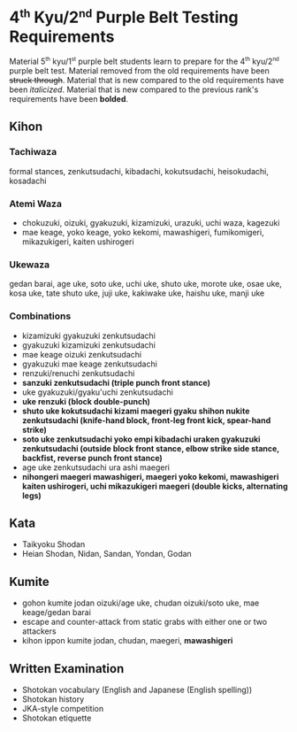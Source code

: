 <!-- markdownlint-disable no-inline-html -->
# 4<sup><small>th</small></sup> Kyu/2<sup><small>nd</small></sup> Purple Belt Testing Requirements

Material 5<sup><small>th</small></sup> kyu/1<sup><small>st</small></sup> purple belt students learn to prepare for
the 4<sup><small>th</small></sup> kyu/2<sup><small>nd</small></sup> purple belt test.
Material removed from the old requirements have been ~~struck through~~.
Material that is new compared to the old requirements have been *italicized*.
Material that is new compared to the previous rank's requirements have been **bolded**.

## Kihon

### Tachiwaza

formal stances, zenkutsudachi, kibadachi, kokutsudachi, heisokudachi, kosadachi

### Atemi Waza

* chokuzuki, oizuki, gyakuzuki, kizamizuki, urazuki, uchi waza, kagezuki
* mae keage, yoko keage, yoko kekomi, mawashigeri, fumikomigeri, mikazukigeri, kaiten ushirogeri

### Ukewaza

gedan barai, age uke, soto uke, uchi uke, shuto uke, morote uke, osae uke, kosa uke, tate shuto uke, juji uke, kakiwake uke, haishu uke, manji uke

### Combinations

* kizamizuki gyakuzuki zenkutsudachi
* gyakuzuki kizamizuki zenkutsudachi
* mae keage oizuki zenkutsudachi
* gyakuzuki mae keage zenkutsudachi
* renzuki/renuchi zenkutsudachi
* **sanzuki zenkutsudachi (triple punch front stance)**
* uke gyakuzuki/gyaku'uchi zenkutsudachi
* **uke renzuki (block double-punch)**
* **shuto uke kokutsudachi kizami maegeri gyaku shihon nukite zenkutsudachi (knife-hand block, front-leg front kick, spear-hand strike)**
* **soto uke zenkutsudachi yoko empi kibadachi uraken gyakuzuki zenkutsudachi (outside block front stance, elbow strike side stance, backfist, reverse punch front stance)**
* age uke zenkutsudachi ura ashi maegeri
* **nihongeri maegeri mawashigeri, maegeri yoko kekomi, mawashigeri kaiten ushirogeri, uchi mikazukigeri maegeri (double kicks, alternating legs)**

## Kata

* Taikyoku Shodan
* Heian Shodan, Nidan, Sandan, Yondan, Godan

## Kumite

* gohon kumite jodan oizuki/age uke, chudan oizuki/soto uke, mae keage/gedan barai
* escape and counter-attack from static grabs with either one or two attackers
* kihon ippon kumite jodan, chudan, maegeri, **mawashigeri**

## Written Examination

* Shotokan vocabulary (English and Japanese (English spelling))
* Shotokan history
* JKA-style competition
* Shotokan etiquette
